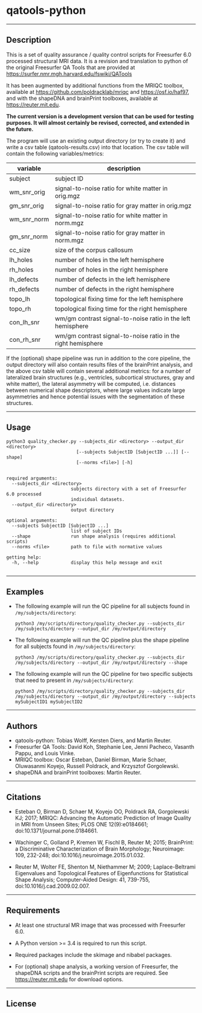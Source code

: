 # qatools-python

___

## Description

This is a set of quality assurance / quality control scripts for Freesurfer 6.0
processed structural MRI data. It is a revision and translation to python of 
the original Freesurfer QA Tools that are provided at 
https://surfer.nmr.mgh.harvard.edu/fswiki/QATools

It has been augmented by additional functions from the MRIQC toolbox, available 
at https://github.com/poldracklab/mriqc and https://osf.io/haf97, and with the
shapeDNA and brainPrint toolboxes, available at https://reuter.mit.edu.

**The current version is a development version that can be used for testing 
purposes. It will almost certainly be revised, corrected, and extended in the 
future.**

The program will use an existing output directory (or try to create it) and 
write a csv table (qatools-results.csv) into that location. The csv table 
will contain the following variables/metrics:

variable       |   description
---------------|----------------------------------------------------------------
subject        |   subject ID
wm_snr_orig    |   signal-to-noise ratio for white matter in orig.mgz
gm_snr_orig    |   signal-to-noise ratio for gray matter in orig.mgz
wm_snr_norm    |   signal-to-noise ratio for white matter in norm.mgz
gm_snr_norm    |   signal-to-noise ratio for gray matter in norm.mgz
cc_size        |   size of the corpus callosum
lh_holes       |   number of holes in the left hemisphere
rh_holes       |   number of holes in the right hemisphere
lh_defects     |   number of defects in the left hemisphere
rh_defects     |   number of defects in the right hemisphere
topo_lh        |   topological fixing time for the left hemisphere
topo_rh        |   topological fixing time for the right hemisphere
con_lh_snr     |   wm/gm contrast signal-to-noise ratio in the left hemisphere
con_rh_snr     |   wm/gm contrast signal-to-noise ratio in the right hemisphere

If the (optional) shape pipeline was run in addition to the core pipeline, the 
output directory will also contain results files of the brainPrint analysis, 
and the above csv table will contain several additional metrics: for a number 
of lateralized brain structures (e.g., ventricles, subcortical structures, 
gray and white matter), the lateral asymmetry will be computed, i.e. distances
between numerical shape descriptors, where large values indicate large 
asymmetries and hence potential issues with the segmentation of these 
structures.

___

## Usage

```
python3 quality_checker.py --subjects_dir <directory> --output_dir <directory>
                          [--subjects SubjectID [SubjectID ...]] [--shape]
                          [--norms <file>] [-h]
                      

required arguments:
  --subjects_dir <directory>
                        subjects directory with a set of Freesurfer 6.0 processed
                        individual datasets.
  --output_dir <directory>
                        output directory

optional arguments:
  --subjects SubjectID [SubjectID ...]
                        list of subject IDs
  --shape               run shape analysis (requires additional scripts)
  --norms <file>        path to file with normative values

getting help:
  -h, --help            display this help message and exit
  
```

___

## Examples

- The following example will run the QC pipeline for all subjects found in `/my/subjects/directory`:

    `python3 /my/scripts/directory/quality_checker.py --subjects_dir /my/subjects/directory --output_dir /my/output/directory`

- The following example will run the QC pipeline plus the shape pipeline for all subjects found in `/my/subjects/directory`:

    `python3 /my/scripts/directory/quality_checker.py --subjects_dir /my/subjects/directory --output_dir /my/output/directory --shape`

- The following example will run the QC pipeline for two specific subjects that need to present in `/my/subjects/directory`:

    `python3 /my/scripts/directory/quality_checker.py --subjects_dir /my/subjects/directory --output_dir /my/output/directory --subjects mySubjectID1 mySubjectID2`

___

## Authors

- qatools-python: Tobias Wolff, Kersten Diers, and Martin Reuter.
- Freesurfer QA Tools: David Koh, Stephanie Lee, Jenni Pacheco, Vasanth Pappu, 
  and Louis Vinke. 
- MRIQC toolbox: Oscar Esteban, Daniel Birman, Marie Schaer, Oluwasanmi Koyejo, 
  Russell Poldrack, and Krzysztof Gorgolewski.
- shapeDNA and brainPrint toolboxes: Martin Reuter.

___

## Citations

- Esteban O, Birman D, Schaer M, Koyejo OO, Poldrack RA, Gorgolewski KJ; 2017; 
  MRIQC: Advancing the Automatic Prediction of Image Quality in MRI from Unseen 
  Sites; PLOS ONE 12(9):e0184661; doi:10.1371/journal.pone.0184661.

- Wachinger C, Golland P, Kremen W, Fischl B, Reuter M; 2015; BrainPrint: a 
  Discriminative Characterization of Brain Morphology; Neuroimage: 109, 232-248; 
  doi:10.1016/j.neuroimage.2015.01.032.

- Reuter M, Wolter FE, Shenton M, Niethammer M; 2009; Laplace-Beltrami 
  Eigenvalues and Topological Features of Eigenfunctions for Statistical Shape 
  Analysis; Computer-Aided Design: 41, 739-755, doi:10.1016/j.cad.2009.02.007.

___

## Requirements

- At least one structural MR image that was processed with Freesurfer 6.0.

- A Python version >= 3.4 is required to run this script.

- Required packages include the skimage and nibabel packages.

- For (optional) shape analysis, a working version of Freesurfer, the shapeDNA 
  scripts and the brainPrint scripts are required. See https://reuter.mit.edu 
  for download options.

___

## License

